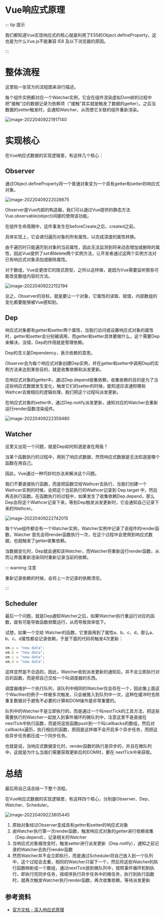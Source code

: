 # Vue响应式原理

::: tip 提示

我们都知道Vue实现响应式的核心就是利用了ES5的Object.defineProperty，这也是为什么Vue.js不能兼容 IE8 及以下浏览器的原因。

:::

# 整体流程

这里贴一张官方的流程图来进行描述。

每个组件实例都对应一个Watcher实例，它会在组件渲染虚拟Dom树的过程中把“接触”过的数据记录为依赖项（“接触”其实就是触发了数据的getter）。之后当数据的setter触发时，会通知Watcher，从而使它关联的组件重新渲染。

![image-20220409221917140](https://penguinbucket.obs.cn-southwest-2.myhuaweicloud.com/img/image-20220409221917140.png)

# 实现核心

在Vue响应式数据的实现逻辑里，有这样几个核心：

## Observer

通过Object.defineProperty将一个普通对象变为一个具有getter和setter的响应式对象。

![image-20220409222028675](https://penguinbucket.obs.cn-southwest-2.myhuaweicloud.com/img/image-20220409222028675.png)

Observer是Vue内部的构造器，我们可以通过Vue提供的静态方法Vue.observable(object)间接的使用该功能。

在组件生命周期中，这件事发生在beforeCreate之后，created之前。

具体实现上，它会递归遍历对象的所有属性，以完成深度的属性转换。

由于遍历时只能遍历到对象的当前属性，因此无法监测到将来动态增加或删除的属性，因此Vue提供了$set和$delete两个实例方法，让开发者通过这两个实例方法对已有响应式对象添加或删除属性。

对于数组，Vue会更改它的隐式原型，之所以这样做，是因为Vue需要监听那些可能改变数组内容的方法。

![image-20220409222152194](https://penguinbucket.obs.cn-southwest-2.myhuaweicloud.com/img/image-20220409222152194.png)

总之，Observer的目标，就是要让一个对象，它属性的读取、赋值，内部数组的变化都要能够被Vue感知到。

## Dep

响应式对象都有getter和setter两个属性，当我们访问或设置响应式对象的属性时，getter和setter会分别被调用，而getter和setter具体要做什么，这个需要Dep来解决，没错，Dep的作用就是管理依赖。

Dep的含义是Dependency，表示依赖的意思。

Observer会为每个响应式对象创建Dep实例，并在getter和setter中调用Dep的实例方法来达到某些目的，就是收集依赖和派发更新。

在响应式对象的getter中，通过Dep.depend收集依赖，收集依赖的目的是为了当这些响应式数据发生变化，触发它们的setter的时候，能知道应该通知哪些Wathcer去做相应的逻辑处理，我们把这个过程叫派发更新。

在响应式对象的setter中，通过Dep.notify派发更新，通知对应的Watcher去重新运行render函数渲染组件。

![image-20220409222359480](https://penguinbucket.obs.cn-southwest-2.myhuaweicloud.com/img/image-20220409222359480.png)

## Watcher

这里又出现一个问题，就是Dep如何知道是谁在用我？

当某个函数执行的过程中，用到了响应式数据，然而响应式数据是无法知道是哪个函数在用自己。

因此，Vue通过一种巧妙的办法来解决这个问题。

我们不要直接执行函数，而是把函数交给Wathcer去执行，当我们创建一个Wathcer实例的时候，会把这个当前执行的Wathcer记录到 Dep.target 中，然后再去执行函数。在函数执行的过程中，如果发生了收集依赖Dep.depend，那么Dep会将这个Wathcer记录下来，等到Dep触发派发更新时，它会通知自己记录下来的Wathcer。

![image-20220409222742015](https://penguinbucket.obs.cn-southwest-2.myhuaweicloud.com/img/image-20220409222742015.png)

每个Vue组件都会有一个Watcher实例，Watcher实例中记录了该组件的render函数，Watcher 首先会将render函数执行一次，在这个过程中会使用到响应式数据，也就触发了getter收集依赖。

当数据变化时，Dep就会通知该Watcher，而Watcher将重新运行render函数，从而让界面重新渲染同时重新记录当前的依赖。

::: warning 注意

重新记录依赖的时候，会将上一次记录的依赖清空。

:::

## Scheduler

最后一个问题，就是Dep通知Watcher之后，如果Watcher执行重运行对应的函数，就有可能导致函数频繁运行，从而导致效率低下。

试想，如果一个交给 Watcher的函数，它里面用到了属性a、b、c、d，那么a、b、c、d属性都会记录依赖，于是下面的代码将触发4次更新：

```js
vm.a = "new data";
vm.b = "new data";
vm.c = "new data";
vm.d = "new data";
```

这样显然是不合适的，因此，Watcher收到派发更新的通知后，并不会立即执行对应的函数，而是把自己交给一个叫调度器的东西。

调度器维护一个执行队列，该队列中相同的Watcher仅会存在一个，因此像上面这个Wacther的例子一样被多次触发，只会被推入到队列中一次，这种在缓冲时去除重复数据对于避免不必要的计算和DOM操作是非常重要的。

队列中的Watcher不是立即执行的，而是通过一个叫nextTick的工具方法，把这些需要执行的Watcher一起放入到事件循环的微队列中，注意这里不是直接在nextTick中执行函数，而是将这些函数push到一个叫callbacks的数组，然后对callbacks遍历，执行相应的函数，原因是这样做不会开启多个异步任务，而把这些异步任务都压成一个同步任务。

也就是说，当响应式数据变化时，render函数的执行是异步的，并且在微队列中，这就是为什么当我们需要获取更新后的DOM时，要在 nextTick中来获取。

# 总结

最后用自己话总结一下整个流程。

在Vue响应式数据的实现逻辑里，有这样四个核心，分别是Observer、Dep、Watcher、Scheduler。

![image-20220409223805445](https://penguinbucket.obs.cn-southwest-2.myhuaweicloud.com/img/image-20220409223805445.png)

1. 原始对象经过Observer变成具有getter和setter的响应式对象
2. 由Watcher执行第一次render函数，触发响应式对象的getter进行依赖收集（Dep.depend），记录相关的Watcher
3. 当响应式对象被改变时，触发setter进行派发更新（Dep.notify），通知之前记录的Watcher去执行render函数
4. 然而Watcher并不会立即执行，而是通过Scheduler将自己放入到一个队列中，这个过程会去重，相同的Watcher只留下一个，然后将这些Watcher的执行函数映射成一个数组，通过nextTick放到微队列中，按照事件循环机制执行，即执行完同步任务，按顺序执行异步任务中的微任务，执行到执行函数时，就再次触发Watcher执行render函数，再次收集依赖，等待派发更新

## 参考资料

- [官方文档 - 深入响应式原理](https://cn.vuejs.org/v2/guide/reactivity.html)

<Vssue 
    :options="{ labels: [$page.relativePath.split('/')[0]] }" 
    :title="$page.relativePath.split('/')[1]" 
/>